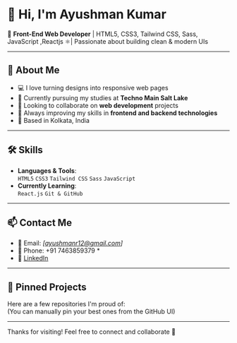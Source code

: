 # 👋 Hi, I'm Ayushman Kumar

🎯 **Front-End Web Developer** | HTML5, CSS3, Tailwind CSS, Sass, JavaScript ,Reactjs
⚛️| Passionate about building clean & modern UIs  

---

## 🚀 About Me

- 💻 I love turning designs into responsive web pages  
- 🌱 Currently pursuing my studies at **Techno Main Salt Lake**
- 🤝 Looking to collaborate on **web development** projects  
- 🔧 Always improving my skills in **frontend and backend technologies**
- 📍 Based in Kolkata, India  

---

## 🛠️ Skills

- **Languages & Tools**:  
  `HTML5` `CSS3` `Tailwind CSS` `Sass` `JavaScript`  
- **Currently Learning**:  
  `React.js` `Git & GitHub`

---

## 📫 Contact Me

- 📧 Email: *[ayushmanr12@gmail.com]*  
- 📱 Phone: +91 7463859379 *  
- 🔗 [LinkedIn](https://www.linkedin.com/in/ayushman-k-265301131?utm_source=share&utm_campaign=share_via&utm_content=profile&utm_medium=ios_app)    

---

## 📌 Pinned Projects

Here are a few repositories I'm proud of:  
(You can manually pin your best ones from the GitHub UI)

---

Thanks for visiting! Feel free to connect and collaborate 🤝  
